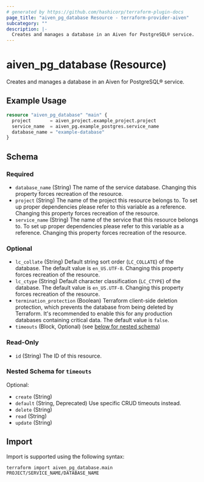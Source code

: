 ```yaml
---
# generated by https://github.com/hashicorp/terraform-plugin-docs
page_title: "aiven_pg_database Resource - terraform-provider-aiven"
subcategory: ""
description: |-
  Creates and manages a database in an Aiven for PostgreSQL® service.
---
```


# aiven_pg_database (Resource)

Creates and manages a database in an Aiven for PostgreSQL® service.

## Example Usage

```terraform
resource "aiven_pg_database" "main" {
  project       = aiven_project.example_project.project
  service_name  = aiven_pg.example_postgres.service_name
  database_name = "example-database"
}
```

<!-- schema generated by tfplugindocs -->
## Schema

### Required

- `database_name` (String) The name of the service database. Changing this property forces recreation of the resource.
- `project` (String) The name of the project this resource belongs to. To set up proper dependencies please refer to this variable as a reference. Changing this property forces recreation of the resource.
- `service_name` (String) The name of the service that this resource belongs to. To set up proper dependencies please refer to this variable as a reference. Changing this property forces recreation of the resource.

### Optional

- `lc_collate` (String) Default string sort order (`LC_COLLATE`) of the database. The default value is `en_US.UTF-8`. Changing this property forces recreation of the resource.
- `lc_ctype` (String) Default character classification (`LC_CTYPE`) of the database. The default value is `en_US.UTF-8`. Changing this property forces recreation of the resource.
- `termination_protection` (Boolean) Terraform client-side deletion protection, which prevents the database from being deleted by Terraform. It's recommended to enable this for any production databases containing critical data. The default value is `false`.
- `timeouts` (Block, Optional) (see [below for nested schema](#nestedblock--timeouts))

### Read-Only

- `id` (String) The ID of this resource.

<a id="nestedblock--timeouts"></a>
### Nested Schema for `timeouts`

Optional:

- `create` (String)
- `default` (String, Deprecated) Use specific CRUD timeouts instead.
- `delete` (String)
- `read` (String)
- `update` (String)

## Import

Import is supported using the following syntax:

```shell
terraform import aiven_pg_database.main PROJECT/SERVICE_NAME/DATABASE_NAME
```
